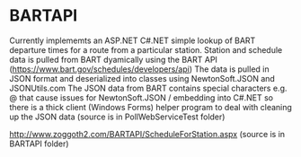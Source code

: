 # BARTAPI
Currently implememts an ASP.NET C#.NET simple lookup of BART departure times for a route from a particular station.
Station and schedule data is pulled from BART dyamically using the BART API (https://www.bart.gov/schedules/developers/api)
The data is pulled in JSON format and deserialized into classes using NewtonSoft.JSON and JSONUtils.com
The JSON data from BART contains special characters e.g. @ that cause issues for NewtonSoft.JSON / embedding into C#.NET so
there is a thick client (Windows Forms) helper program to deal with cleaning up the JSON data (source is in PollWebServiceTest folder)

http://www.zoggoth2.com/BARTAPI/ScheduleForStation.aspx (source is in BARTAPI folder)


